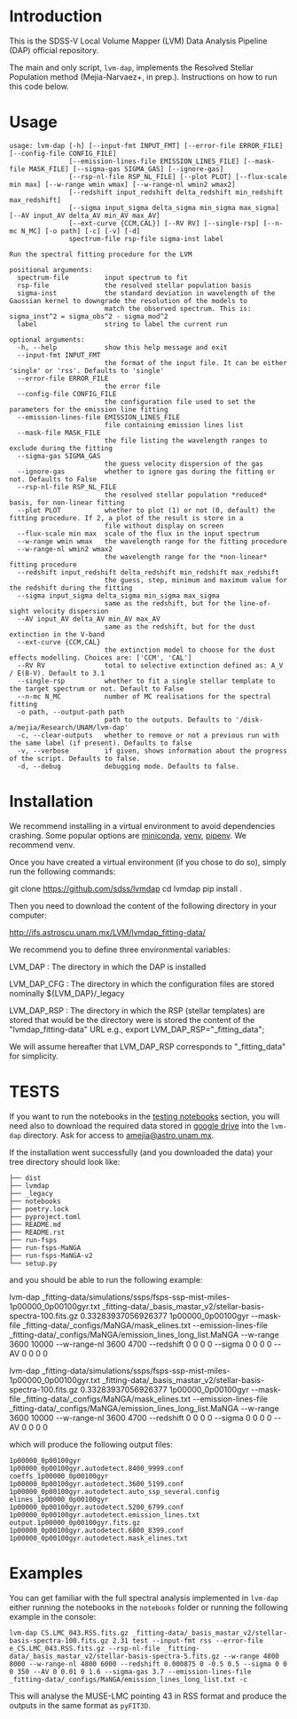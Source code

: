 # Introduction

This is the SDSS-V Local Volume Mapper (LVM) Data Analysis Pipeline (DAP) official repository.

The main and only script, `lvm-dap`, implements the Resolved Stellar Population method (Mejia-Narvaez+, in prep.). Instructions on how to run this code below.

# Usage

```
usage: lvm-dap [-h] [--input-fmt INPUT_FMT] [--error-file ERROR_FILE] [--config-file CONFIG_FILE]
               [--emission-lines-file EMISSION_LINES_FILE] [--mask-file MASK_FILE] [--sigma-gas SIGMA_GAS] [--ignore-gas]
               [--rsp-nl-file RSP_NL_FILE] [--plot PLOT] [--flux-scale min max] [--w-range wmin wmax] [--w-range-nl wmin2 wmax2]
               [--redshift input_redshift delta_redshift min_redshift max_redshift]
               [--sigma input_sigma delta_sigma min_sigma max_sigma] [--AV input_AV delta_AV min_AV max_AV]
               [--ext-curve {CCM,CAL}] [--RV RV] [--single-rsp] [--n-mc N_MC] [-o path] [-c] [-v] [-d]
               spectrum-file rsp-file sigma-inst label

Run the spectral fitting procedure for the LVM

positional arguments:
  spectrum-file         input spectrum to fit
  rsp-file              the resolved stellar population basis
  sigma-inst            the standard deviation in wavelength of the Gaussian kernel to downgrade the resolution of the models to
                        match the observed spectrum. This is: sigma_inst^2 = sigma_obs^2 - sigma_mod^2
  label                 string to label the current run

optional arguments:
  -h, --help            show this help message and exit
  --input-fmt INPUT_FMT
                        the format of the input file. It can be either 'single' or 'rss'. Defaults to 'single'
  --error-file ERROR_FILE
                        the error file
  --config-file CONFIG_FILE
                        the configuration file used to set the parameters for the emission line fitting
  --emission-lines-file EMISSION_LINES_FILE
                        file containing emission lines list
  --mask-file MASK_FILE
                        the file listing the wavelength ranges to exclude during the fitting
  --sigma-gas SIGMA_GAS
                        the guess velocity dispersion of the gas
  --ignore-gas          whether to ignore gas during the fitting or not. Defaults to False
  --rsp-nl-file RSP_NL_FILE
                        the resolved stellar population *reduced* basis, for non-linear fitting
  --plot PLOT           whether to plot (1) or not (0, default) the fitting procedure. If 2, a plot of the result is store in a
                        file without display on screen
  --flux-scale min max  scale of the flux in the input spectrum
  --w-range wmin wmax   the wavelength range for the fitting procedure
  --w-range-nl wmin2 wmax2
                        the wavelength range for the *non-linear* fitting procedure
  --redshift input_redshift delta_redshift min_redshift max_redshift
                        the guess, step, minimum and maximum value for the redshift during the fitting
  --sigma input_sigma delta_sigma min_sigma max_sigma
                        same as the redshift, but for the line-of-sight velocity dispersion
  --AV input_AV delta_AV min_AV max_AV
                        same as the redshift, but for the dust extinction in the V-band
  --ext-curve {CCM,CAL}
                        the extinction model to choose for the dust effects modelling. Choices are: ['CCM', 'CAL']
  --RV RV               total to selective extinction defined as: A_V / E(B-V). Default to 3.1
  --single-rsp          whether to fit a single stellar template to the target spectrum or not. Default to False
  --n-mc N_MC           number of MC realisations for the spectral fitting
  -o path, --output-path path
                        path to the outputs. Defaults to '/disk-a/mejia/Research/UNAM/lvm-dap'
  -c, --clear-outputs   whether to remove or not a previous run with the same label (if present). Defaults to false
  -v, --verbose         if given, shows information about the progress of the script. Defaults to false.
  -d, --debug           debugging mode. Defaults to false.
```

# Installation

We recommend installing in a virtual environment to avoid dependencies crashing. Some popular options are [miniconda](https://docs.conda.io/en/latest/miniconda.html), [venv](https://docs.python.org/3.8/library/venv.html), [pipenv](https://pipenv.pypa.io/en/latest/). We recommend venv.

Once you have created a virtual environment (if you chose to do so), simply run the following commands:

git clone https://github.com/sdss/lvmdap
cd lvmdap
pip install .

Then you need to download the content of the following directory in your computer:

http://ifs.astroscu.unam.mx/LVM/lvmdap_fitting-data/

We recommend you to define three environmental variables:

LVM_DAP     :   The directory in which the DAP is installed

LVM_DAP_CFG : The directory in which the configuration files are stored
               nominally ${LVM_DAP}/_legacy
	       
LVM_DAP_RSP : The directory in which the RSP (stellar templates) are stored
               that would be the directory were is stored the content of the "lvmdap_fitting-data" URL
	       e.g., export LVM_DAP_RSP="_fitting_data";

We will assume hereafter that LVM_DAP_RSP corresponds to "_fitting_data" for simplicity.

# TESTS

If you want to run the notebooks in the [testing notebooks](https://gitlab.com/chemical-evolution/lvm-dap/-/tree/master/notebooks/dap-testing) section, you will need also to download the required data stored in [google drive](https://drive.google.com/drive/folders/1FwEGhTxnAyM7ld6nsSorG15Dq3LVH1I9?usp=sharing) into the `lvm-dap` directory. Ask for access to amejia@astro.unam.mx.

If the installation went successfully (and you downloaded the data) your tree directory should look like:

    ├── dist
    ├── lvmdap
    ├── _legacy
    ├── notebooks
    ├── poetry.lock
    ├── pyproject.toml
    ├── README.md
    ├── README.rst
    ├── run-fsps
    ├── run-fsps-MaNGA
    ├── run-fsps-MaNGA-v2
    └── setup.py

and you should be able to run the following example:

lvm-dap _fitting-data/simulations/ssps/fsps-ssp-mist-miles-1p00000_0p00100gyr.txt _fitting-data/_basis_mastar_v2/stellar-basis-spectra-100.fits.gz 0.33283937056926377 1p00000_0p00100gyr --mask-file _fitting-data/_configs/MaNGA/mask_elines.txt --emission-lines-file _fitting-data/_configs/MaNGA/emission_lines_long_list.MaNGA --w-range 3600 10000 --w-range-nl 3600 4700 --redshift 0 0 0 0 --sigma 0 0 0 0 --AV 0 0 0 0

lvm-dap _fitting-data/simulations/ssps/fsps-ssp-mist-miles-1p00000_0p00100gyr.txt _fitting-data/_basis_mastar_v2/stellar-basis-spectra-100.fits.gz 0.33283937056926377 1p00000_0p00100gyr --mask-file _fitting-data/_configs/MaNGA/mask_elines.txt --emission-lines-file _fitting-data/_configs/MaNGA/emission_lines_long_list.MaNGA --w-range 3600 10000 --w-range-nl 3600 4700 --redshift 0 0 0 0 --sigma 0 0 0 0 --AV 0 0 0 0

which will produce the following output files:

    1p00000_0p00100gyr                            1p00000_0p00100gyr.autodetect.8400_9999.conf           coeffs_1p00000_0p00100gyr
    1p00000_0p00100gyr.autodetect.3600_5199.conf  1p00000_0p00100gyr.autodetect.auto_ssp_several.config  elines_1p00000_0p00100gyr
    1p00000_0p00100gyr.autodetect.5200_6799.conf  1p00000_0p00100gyr.autodetect.emission_lines.txt       output.1p00000_0p00100gyr.fits.gz
    1p00000_0p00100gyr.autodetect.6800_8399.conf  1p00000_0p00100gyr.autodetect.mask_elines.txt

# Examples

You can get familiar with the full spectral analysis implemented in `lvm-dap` either running the notebooks in the `notebooks` folder or running the following example in the console:

    lvm-dap CS.LMC_043.RSS.fits.gz _fitting-data/_basis_mastar_v2/stellar-basis-spectra-100.fits.gz 2.31 test --input-fmt rss --error-file e_CS.LMC_043.RSS.fits.gz --rsp-nl-file _fitting-data/_basis_mastar_v2/stellar-basis-spectra-5.fits.gz --w-range 4800 8000 --w-range-nl 4800 6000 --redshift 0.000875 0 -0.5 0.5 --sigma 0 0 0 350 --AV 0 0.01 0 1.6 --sigma-gas 3.7 --emission-lines-file _fitting-data/_configs/MaNGA/emission_lines_long_list.txt -c

This will analyse the MUSE-LMC pointing 43 in RSS format and produce the outputs in the same format as `pyFIT3D`.

